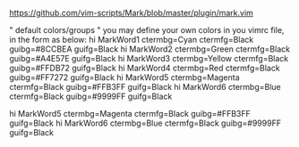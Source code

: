 https://github.com/vim-scripts/Mark/blob/master/plugin/mark.vim

" default colors/groups
" you may define your own colors in you vimrc file, in the form as below:
hi MarkWord1  ctermbg=Cyan     ctermfg=Black  guibg=#8CCBEA    guifg=Black
hi MarkWord2  ctermbg=Green    ctermfg=Black  guibg=#A4E57E    guifg=Black
hi MarkWord3  ctermbg=Yellow   ctermfg=Black  guibg=#FFDB72    guifg=Black
hi MarkWord4  ctermbg=Red      ctermfg=Black  guibg=#FF7272    guifg=Black
hi MarkWord5  ctermbg=Magenta  ctermfg=Black  guibg=#FFB3FF    guifg=Black
hi MarkWord6  ctermbg=Blue     ctermfg=Black  guibg=#9999FF    guifg=Black


hi MarkWord5  ctermbg=Magenta  ctermfg=Black  guibg=#FFB3FF    guifg=Black
hi MarkWord6  ctermbg=Blue     ctermfg=Black  guibg=#9999FF    guifg=Black
